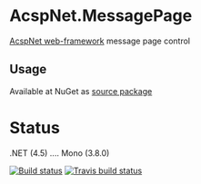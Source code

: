 AcspNet.MessagePage
===================

[AcspNet web-framework](https://github.com/i4004/AcspNet) message page control

## Usage

Available at NuGet as [source package](https://www.nuget.org/packages/AcspNet.MessagePage.Sources/)

Status
===
 .NET (4.5) .... Mono (3.8.0)

[![Build status](https://ci.appveyor.com/api/projects/status/p3e0o0r1u83nam23/branch/master)](https://ci.appveyor.com/project/i4004/acspnet-messagepage/branch/master)
[![Travis build status](https://travis-ci.org/i4004/AcspNet.MessagePage.png?branch=master)](https://travis-ci.org/i4004/AcspNet.MessagePage)

